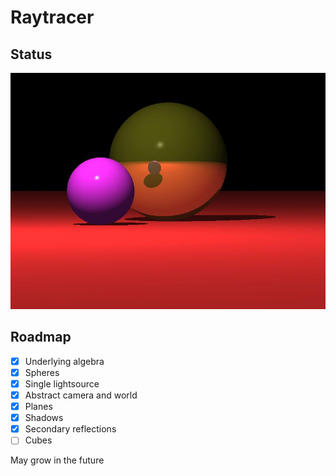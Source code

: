 # Raytracer

## Status

![Demo](demo.jpg)

## Roadmap

* [x] Underlying algebra
* [x] Spheres
* [x] Single lightsource
* [X] Abstract camera and world
* [X] Planes
* [x] Shadows
* [x] Secondary reflections
* [ ] Cubes

May grow in the future

